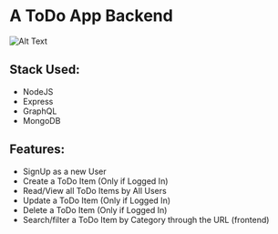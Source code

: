 # A ToDo App Backend
![Alt Text](https://github.com/tausvels/toDo_nodeJS_graphQL/blob/master/resources/ToDo%20App%20Demo.gif, "Demo")
## Stack Used:
  - NodeJS
  - Express
  - GraphQL
  - MongoDB
## Features:
  - SignUp as a new User
  - Create a ToDo Item (Only if Logged In)
  - Read/View all ToDo Items by All Users
  - Update a ToDo Item (Only if Logged In)
  - Delete a ToDo Item (Only if Logged In)
  - Search/filter a ToDo Item by Category through the URL (frontend)
